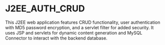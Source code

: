 # J2EE_AUTH_CRUD
This J2EE web application features CRUD functionality, user authentication with MD5 password encryption, and a servlet filter for added security. It uses JSP and servlets for dynamic content generation and MySQL Connector to interact with the backend database.
